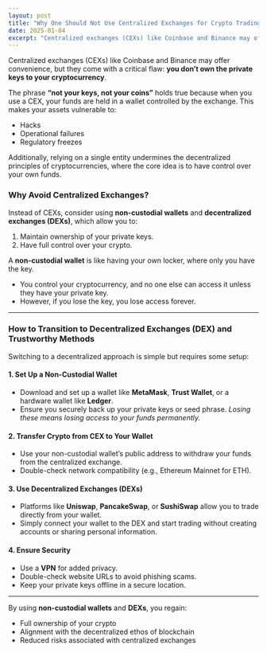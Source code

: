 ```yaml
---
layout: post
title: "Why One Should Not Use Centralized Exchanges for Crypto Trading"
date: 2025-01-04
excerpt: "Centralized exchanges (CEXs) like Coinbase and Binance may offer convenience, but they come with a critical flaw..."
---
```


Centralized exchanges (CEXs) like Coinbase and Binance may offer convenience, but they come with a critical flaw: **you don’t own the private keys to your cryptocurrency**. 

The phrase **“not your keys, not your coins”** holds true because when you use a CEX, your funds are held in a wallet controlled by the exchange. This makes your assets vulnerable to:
- Hacks
- Operational failures
- Regulatory freezes

Additionally, relying on a single entity undermines the decentralized principles of cryptocurrencies, where the core idea is to have control over your own funds. 

### Why Avoid Centralized Exchanges?

Instead of CEXs, consider using **non-custodial wallets** and **decentralized exchanges (DEXs)**, which allow you to:
1. Maintain ownership of your private keys.
2. Have full control over your crypto.

A **non-custodial wallet** is like having your own locker, where only you have the key. 
- You control your cryptocurrency, and no one else can access it unless they have your private key.
- However, if you lose the key, you lose access forever.

---

### How to Transition to Decentralized Exchanges (DEX) and Trustworthy Methods

Switching to a decentralized approach is simple but requires some setup:

#### 1. Set Up a Non-Custodial Wallet
- Download and set up a wallet like **MetaMask**, **Trust Wallet**, or a hardware wallet like **Ledger**.
- Ensure you securely back up your private keys or seed phrase. _Losing these means losing access to your funds permanently._

#### 2. Transfer Crypto from CEX to Your Wallet
- Use your non-custodial wallet’s public address to withdraw your funds from the centralized exchange.
- Double-check network compatibility (e.g., Ethereum Mainnet for ETH).

#### 3. Use Decentralized Exchanges (DEXs)
- Platforms like **Uniswap**, **PancakeSwap**, or **SushiSwap** allow you to trade directly from your wallet.
- Simply connect your wallet to the DEX and start trading without creating accounts or sharing personal information.

#### 4. Ensure Security
- Use a **VPN** for added privacy.
- Double-check website URLs to avoid phishing scams.
- Keep your private keys offline in a secure location.

---

By using **non-custodial wallets** and **DEXs**, you regain:
- Full ownership of your crypto
- Alignment with the decentralized ethos of blockchain
- Reduced risks associated with centralized exchanges
